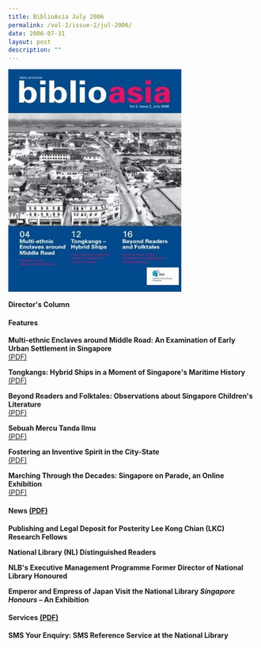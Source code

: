 ```yaml
---
title: BiblioAsia July 2006
permalink: /vol-2/issue-2/jul-2006/
date: 2006-07-31
layout: post
description: ""
---
```

<img style="width: 350px; height: 450px;" src="/images/vol-2-issue-2/Jul06.JPG">

**Director's Column**<br>

#### **Features** 

**Multi-ethnic Enclaves around Middle Road: An Examination of Early Urban Settlement in Singapore**<br> [(PDF)](/files/pdf/vol-2/issue-2/v2-issue2_MultiEthnic.pdf)

**Tongkangs: Hybrid Ships in a Moment of Singapore's Maritime History**<br> [(PDF)](/files/pdf/vol-2/issue-2/v2-issue2_Tongkangs.pdf)

**Beyond Readers and Folktales: Observations about Singapore Children's Literature**<br> [(PDF)](/files/pdf/vol-2/issue-2/v2-issue2_Folktales.pdf)

**Sebuah Mercu Tanda IImu**<br> [(PDF)](/files/pdf/vol-2/issue-2/v2-issue2_Sebuah%20Mercu.pdf)

**Fostering an Inventive Spirit in the City-State**<br> [(PDF)](/files/pdf/vol-2/issue-2/v2-issue2_InventiveSpirit.pdf)

**Marching Through the Decades: Singapore on Parade, an Online Exhibition**<br> [(PDF)](/files/pdf/vol-2/issue-2/v2-issue2_MarchingParade.pdf)

#### **News** [(PDF)](/files/pdf/vol-2/issue-2/News%20for%20Jul%202006.pdf)

**Publishing and Legal Deposit for Posterity Lee Kong Chian (LKC) Research Fellows**<br>

**National Library (NL) Distinguished Readers**<br>

**NLB's Executive Management Programme Former Director of National Library Honoured**<br>

**Emperor and Empress of Japan Visit the National Library <i>Singapore Honours</i> – An Exhibition**<br>

#### **Services** [(PDF)](/files/pdf/vol-2/issue-2/SMS%20service%20for%20Jul%202006.pdf)

**SMS Your Enquiry: SMS Reference Service at the National Library**<br>